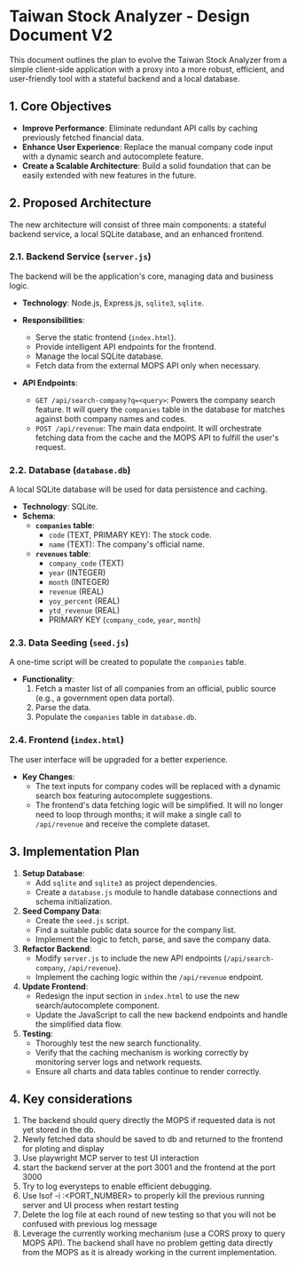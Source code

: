 # Taiwan Stock Analyzer - Design Document V2

This document outlines the plan to evolve the Taiwan Stock Analyzer from a simple client-side application with a proxy into a more robust, efficient, and user-friendly tool with a stateful backend and a local database.

## 1. Core Objectives

-   **Improve Performance**: Eliminate redundant API calls by caching previously fetched financial data.
-   **Enhance User Experience**: Replace the manual company code input with a dynamic search and autocomplete feature.
-   **Create a Scalable Architecture**: Build a solid foundation that can be easily extended with new features in the future.

## 2. Proposed Architecture

The new architecture will consist of three main components: a stateful backend service, a local SQLite database, and an enhanced frontend.

### 2.1. Backend Service (`server.js`)

The backend will be the application's core, managing data and business logic.

-   **Technology**: Node.js, Express.js, `sqlite3`, `sqlite`.
-   **Responsibilities**:
    -   Serve the static frontend (`index.html`).
    -   Provide intelligent API endpoints for the frontend.
    -   Manage the local SQLite database.
    -   Fetch data from the external MOPS API only when necessary.

-   **API Endpoints**:
    -   `GET /api/search-company?q=<query>`: Powers the company search feature. It will query the `companies` table in the database for matches against both company names and codes.
    -   `POST /api/revenue`: The main data endpoint. It will orchestrate fetching data from the cache and the MOPS API to fulfill the user's request.

### 2.2. Database (`database.db`)

A local SQLite database will be used for data persistence and caching.

-   **Technology**: SQLite.
-   **Schema**:
    -   **`companies` table**:
        -   `code` (TEXT, PRIMARY KEY): The stock code.
        -   `name` (TEXT): The company's official name.
    -   **`revenues` table**:
        -   `company_code` (TEXT)
        -   `year` (INTEGER)
        -   `month` (INTEGER)
        -   `revenue` (REAL)
        -   `yoy_percent` (REAL)
        -   `ytd_revenue` (REAL)
        -   PRIMARY KEY (`company_code`, `year`, `month`)

### 2.3. Data Seeding (`seed.js`)

A one-time script will be created to populate the `companies` table.

-   **Functionality**:
    1.  Fetch a master list of all companies from an official, public source (e.g., a government open data portal).
    2.  Parse the data.
    3.  Populate the `companies` table in `database.db`.

### 2.4. Frontend (`index.html`)

The user interface will be upgraded for a better experience.

-   **Key Changes**:
    -   The text inputs for company codes will be replaced with a dynamic search box featuring autocomplete suggestions.
    -   The frontend's data fetching logic will be simplified. It will no longer need to loop through months; it will make a single call to `/api/revenue` and receive the complete dataset.

## 3. Implementation Plan

1.  **Setup Database**:
    -   Add `sqlite` and `sqlite3` as project dependencies.
    -   Create a `database.js` module to handle database connections and schema initialization.
2.  **Seed Company Data**:
    -   Create the `seed.js` script.
    -   Find a suitable public data source for the company list.
    -   Implement the logic to fetch, parse, and save the company data.
3.  **Refactor Backend**:
    -   Modify `server.js` to include the new API endpoints (`/api/search-company`, `/api/revenue`).
    -   Implement the caching logic within the `/api/revenue` endpoint.
4.  **Update Frontend**:
    -   Redesign the input section in `index.html` to use the new search/autocomplete component.
    -   Update the JavaScript to call the new backend endpoints and handle the simplified data flow.
5.  **Testing**:
    -   Thoroughly test the new search functionality.
    -   Verify that the caching mechanism is working correctly by monitoring server logs and network requests.
    -   Ensure all charts and data tables continue to render correctly.

## 4. Key considerations

1. The backend should query directly the MOPS if requested data is not yet stored in the db. 
2. Newly fetched data should be saved to db and returned to the frontend for ploting and display
3. Use playwright MCP server to test UI interaction
4. start the backend server at the port 3001 and the frontend at the port 3000
5. Try to log everysteps to enable efficient debugging. 
6. Use lsof -i :<PORT_NUMBER>  to properly kill the previous running server and UI process when restart testing
7. Delete the log file at each round of new testing so that you will not be confused with previous log message
8. Leverage the currently working mechanism (use a CORS proxy to query MOPS API). The backend shall have no problem getting data directly from the MOPS as it is already working in the current implementation.
